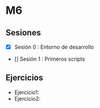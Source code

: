 # M6
## Sesiones
  - [x] Sesión 0 : Entorno de desarrollo
  - [] Sesión 1 : Primeros scripts
## Ejercicios
  - Ejercicio1:
  - Ejercicio2:
